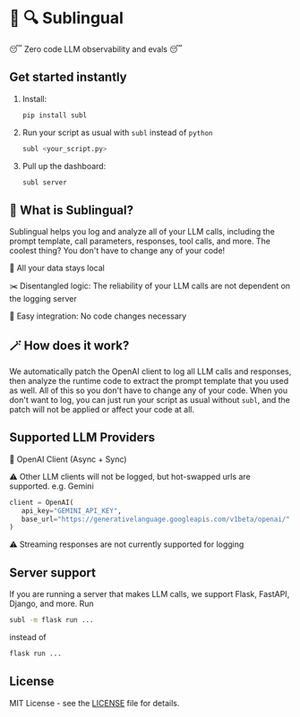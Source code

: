 # 🐍 🔍 Sublingual 

😴 Zero code LLM observability and evals 😴

## Get started instantly
1. Install:
    ```bash
    pip install subl
    ``` 

2. Run your script as usual with `subl` instead of `python`
    ```bash
    subl <your_script.py>
    ```

3. Pull up the dashboard:
    ```bash
    subl server
    ```

## 🤔 What is Sublingual? 
Sublingual helps you log and analyze all of your LLM calls, including the prompt template, call parameters, responses, tool calls, and more.
The coolest thing? You don't have to change any of your code!

📍 All your data stays local

✂️ Disentangled logic: The reliability of your LLM calls are not dependent on the logging server

🔗 Easy integration: No code changes necessary

## 🪄 How does it work?
We automatically patch the OpenAI client to log all LLM calls and responses, then analyze the runtime code to extract the prompt template that you used as well. All of this so you don't have to change any of your code. When you don't want to log, you can just run your script as usual without `subl`, and the patch will not be applied or affect your code at all.
    

## Supported LLM Providers

 🤖 OpenAI Client (Async + Sync)

 ⚠️ Other LLM clients will not be logged, but hot-swapped urls are supported. e.g. Gemini
 ```python
client = OpenAI(
    api_key="GEMINI_API_KEY",
    base_url="https://generativelanguage.googleapis.com/v1beta/openai/"
)
 ```

 ⚠️ Streaming responses are not currently supported for logging


## Server support
If you are running a server that makes LLM calls, we support Flask, FastAPI, Django, and more.
Run
```bash
subl -m flask run ...
```
instead of
```bash
flask run ...
```

## License

MIT License - see the [LICENSE](LICENSE) file for details.

